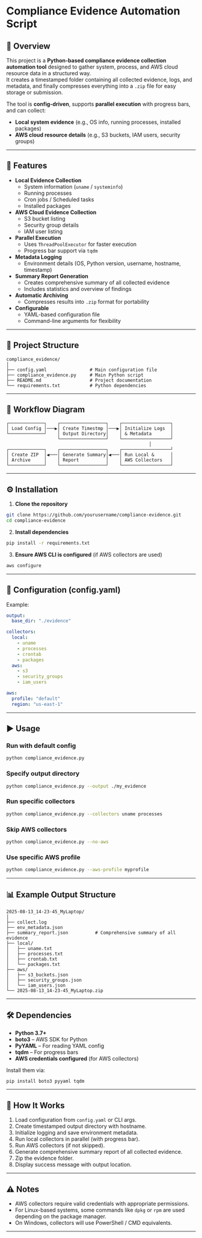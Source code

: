 # Compliance Evidence Automation Script

## 📌 Overview
This project is a **Python-based compliance evidence collection automation tool** designed to gather system, process, and AWS cloud resource data in a structured way.  
It creates a timestamped folder containing all collected evidence, logs, and metadata, and finally compresses everything into a `.zip` file for easy storage or submission.

The tool is **config-driven**, supports **parallel execution** with progress bars, and can collect:
- **Local system evidence** (e.g., OS info, running processes, installed packages)
- **AWS cloud resource details** (e.g., S3 buckets, IAM users, security groups)

---

## 🚀 Features
- **Local Evidence Collection**
  - System information (`uname` / `systeminfo`)
  - Running processes
  - Cron jobs / Scheduled tasks
  - Installed packages
- **AWS Cloud Evidence Collection**
  - S3 bucket listing
  - Security group details
  - IAM user listing
- **Parallel Execution**
  - Uses `ThreadPoolExecutor` for faster execution
  - Progress bar support via `tqdm`
- **Metadata Logging**
  - Environment details (OS, Python version, username, hostname, timestamp)
- **Summary Report Generation**
  - Creates comprehensive summary of all collected evidence
  - Includes statistics and overview of findings
- **Automatic Archiving**
  - Compresses results into `.zip` format for portability
- **Configurable**
  - YAML-based configuration file
  - Command-line arguments for flexibility

---

## 📂 Project Structure
```
compliance_evidence/
│
├── config.yaml                # Main configuration file
├── compliance_evidence.py     # Main Python script
├── README.md                  # Project documentation
└── requirements.txt           # Python dependencies
```

---

## 🔄 Workflow Diagram
```
┌─────────────┐    ┌─────────────────┐    ┌──────────────────┐
│ Load Config │───▶│ Create Timestmp │───▶│ Initialize Logs  │
└─────────────┘    │ Output Directory│    │ & Metadata       │
                   └─────────────────┘    └──────────────────┘
                                                     │
┌─────────────┐    ┌─────────────────┐    ┌──────────────────┘
│ Create ZIP  │◀───│ Generate Summary│◀───│ Run Local &      │
│ Archive     │    │ Report          │    │ AWS Collectors   │
└─────────────┘    └─────────────────┘    └──────────────────┘
```

---

## ⚙️ Installation
1. **Clone the repository**
```bash
git clone https://github.com/yourusername/compliance-evidence.git
cd compliance-evidence
```

2. **Install dependencies**
```bash
pip install -r requirements.txt
```

3. **Ensure AWS CLI is configured** (if AWS collectors are used)
```bash
aws configure
```

---

## 📜 Configuration (config.yaml)
Example:

```yaml
output:
  base_dir: "./evidence"

collectors:
  local:
    - uname
    - processes
    - crontab
    - packages
  aws:
    - s3
    - security_groups
    - iam_users

aws:
  profile: "default"
  region: "us-east-1"
```

---

## ▶️ Usage

### Run with default config
```bash
python compliance_evidence.py
```

### Specify output directory
```bash
python compliance_evidence.py --output ./my_evidence
```

### Run specific collectors
```bash
python compliance_evidence.py --collectors uname processes
```

### Skip AWS collectors
```bash
python compliance_evidence.py --no-aws
```

### Use specific AWS profile
```bash
python compliance_evidence.py --aws-profile myprofile
```

---

## 📊 Example Output Structure
```
2025-08-13_14-23-45_MyLaptop/
│
├── collect.log
├── env_metadata.json
├── summary_report.json          # Comprehensive summary of all evidence
├── local/
│   ├── uname.txt
│   ├── processes.txt
│   ├── crontab.txt
│   └── packages.txt
├── aws/
│   ├── s3_buckets.json
│   ├── security_groups.json
│   └── iam_users.json
└── 2025-08-13_14-23-45_MyLaptop.zip
```

---

## 🛠 Dependencies
- **Python 3.7+**
- **boto3** – AWS SDK for Python
- **PyYAML** – For reading YAML config
- **tqdm** – For progress bars
- **AWS credentials configured** (for AWS collectors)

Install them via:
```bash
pip install boto3 pyyaml tqdm
```

---

## 🧩 How It Works
1. Load configuration from `config.yaml` or CLI args.
2. Create timestamped output directory with hostname.
3. Initialize logging and save environment metadata.
4. Run local collectors in parallel (with progress bar).
5. Run AWS collectors (if not skipped).
6. Generate comprehensive summary report of all collected evidence.
7. Zip the evidence folder.
8. Display success message with output location.

---

## ⚠️ Notes
- AWS collectors require valid credentials with appropriate permissions.
- For Linux-based systems, some commands like `dpkg` or `rpm` are used depending on the package manager.
- On Windows, collectors will use PowerShell / CMD equivalents.

---


